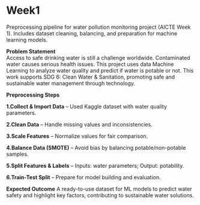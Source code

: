 # Week1
Preprocessing pipeline for water pollution monitoring project (AICTE Week 1). Includes dataset cleaning, balancing, and preparation for machine learning models.


**Problem Statement**<br>
Access to safe drinking water is still a challenge worldwide. Contaminated water causes serious health issues. This project uses data Machine Learning to analyze water quality and predict if water is potable or not.
This work supports SDG 6: Clean Water & Sanitation, promoting safe and sustainable water management through technology.

**Preprocessing Steps**

**1.Collect & Import Data** – Used Kaggle dataset with water quality parameters.

**2.Clean Data** – Handle missing values and inconsistencies. 

**3.Scale Features** – Normalize values for fair comparison.

**4.Balance Data (SMOTE)** – Avoid bias by balancing potable/non-potable samples.

**5.Split Features & Labels** – Inputs: water parameters; Output: potability.

**6.Train-Test Split** – Prepare for model building and evaluation.

**Expected Outcome**
A ready-to-use dataset for ML models to predict water safety and highlight key factors, contributing to sustainable water solutions.
